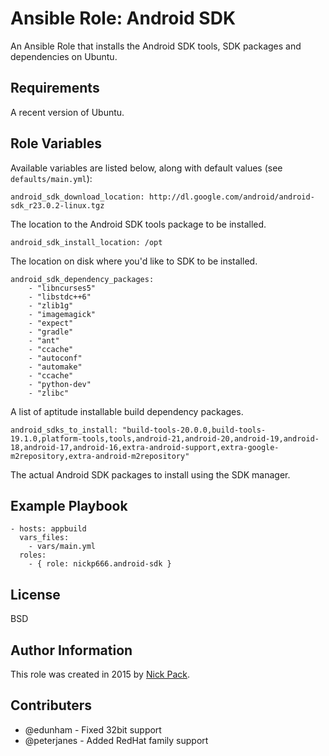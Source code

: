 # Ansible Role: Android SDK

An Ansible Role that installs the Android SDK tools, SDK packages and dependencies on Ubuntu.

## Requirements

A recent version of Ubuntu.

## Role Variables

Available variables are listed below, along with default values (see `defaults/main.yml`):

    android_sdk_download_location: http://dl.google.com/android/android-sdk_r23.0.2-linux.tgz

The location to the Android SDK tools package to be installed.

    android_sdk_install_location: /opt

The location on disk where you'd like to SDK to be installed.

    android_sdk_dependency_packages:
  		- "libncurses5"
		- "libstdc++6"
		- "zlib1g"
		- "imagemagick"
		- "expect"
		- "gradle"
		- "ant"
		- "ccache"
		- "autoconf"
		- "automake"
		- "ccache"
		- "python-dev"
		- "zlibc"

A list of aptitude installable build dependency packages.

    android_sdks_to_install: "build-tools-20.0.0,build-tools-19.1.0,platform-tools,tools,android-21,android-20,android-19,android-18,android-17,android-16,extra-android-support,extra-google-m2repository,extra-android-m2repository"

The actual Android SDK packages to install using the SDK manager.

## Example Playbook

    - hosts: appbuild
      vars_files:
        - vars/main.yml
      roles:
        - { role: nickp666.android-sdk }

## License

BSD

## Author Information

This role was created in 2015 by [Nick Pack](https://github.com/nickpack).

## Contributers

* @edunham - Fixed 32bit support
* @peterjanes - Added RedHat family support
